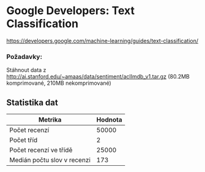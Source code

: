 # Google Developers: Text Classification

https://developers.google.com/machine-learning/guides/text-classification/

### Požadavky:
Stáhnout data z http://ai.stanford.edu/~amaas/data/sentiment/aclImdb_v1.tar.gz (80.2MB komprimované, 210MB nekomprimované)

## Statistika dat

| Metrika                      | Hodnota       |
| ---------------------------- | ------------- |
| Počet recenzí                | 50000         |
| Počet tříd                   | 2             |
| Počet recenzí ve třídě       | 25000         |
| Medián počtu slov v recenzi  | 173           |